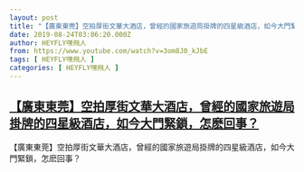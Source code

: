 ```yaml
---
layout: post
title: "【廣東東莞】空拍厚街文華大酒店，曾經的國家旅遊局掛牌的四星級酒店，如今大門緊鎖，怎麽回事？"
date: 2019-08-24T03:06:20.000Z
author: HEYFLY嘿飛人
from: https://www.youtube.com/watch?v=3om8J0_kJbE
tags: [ HEYFLY嘿飛人 ]
categories: [ HEYFLY嘿飛人 ]
---
```

<!--1566615980000-->
[【廣東東莞】空拍厚街文華大酒店，曾經的國家旅遊局掛牌的四星級酒店，如今大門緊鎖，怎麽回事？](https://www.youtube.com/watch?v=3om8J0_kJbE)
------

<div>
【廣東東莞】空拍厚街文華大酒店，曾經的國家旅遊局掛牌的四星級酒店，如今大門緊鎖，怎麽回事？
</div>

